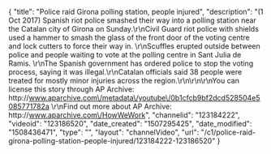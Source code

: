 {
    "title": "Police raid Girona polling station, people injured",
    "description": "(1 Oct 2017) Spanish riot police smashed their way into a polling station near the Catalan city of Girona on Sunday.\r\nCivil Guard riot police with shields used a hammer to smash the glass of the front door of the voting centre and lock cutters to force their way in. \r\nScuffles erupted outside between police and people waiting to vote at the polling centre in Sant Julia de Ramis. \r\nThe Spanish government has ordered police to stop the voting process, saying it was illegal.\r\nCatalan officials said 38 people were treated for mostly minor injuries across the region.\r\n\r\n\r\nYou can license this story through AP Archive: http:\/\/www.aparchive.com\/metadata\/youtube\/0b1cfcb9bf2dcd528504e5085771782a \r\nFind out more about AP Archive: http:\/\/www.aparchive.com\/HowWeWork",
    "channelid": "123184222",
    "videoid": "123186520",
    "date_created": "1507295425",
    "date_modified": "1508436471",
    "type": "",
    "layout": "channelVideo",
    "url": "\/c1\/police-raid-girona-polling-station-people-injured\/123184222-123186520"
}